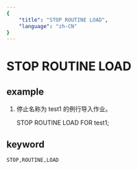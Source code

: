 ```yaml
---
{
    "title": "STOP ROUTINE LOAD",
    "language": "zh-CN"
}
---
```


# STOP ROUTINE LOAD
## example

1. 停止名称为 test1 的例行导入作业。

    STOP ROUTINE LOAD FOR test1;

## keyword
    STOP,ROUTINE,LOAD

